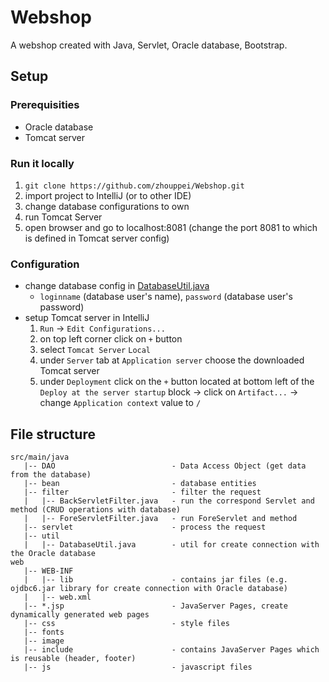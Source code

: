 # Webshop

A webshop created with Java, Servlet, Oracle database, Bootstrap.

## Setup

### Prerequisities

- Oracle database
- Tomcat server

### Run it locally

1. `git clone https://github.com/zhouppei/Webshop.git`
2. import project to IntelliJ (or to other IDE)
3. change database configurations to own
4. run Tomcat Server
5. open browser and go to localhost:8081 (change the port 8081 to which is defined in Tomcat server config)

### Configuration

- change database config in [DatabaseUtil.java](./src/main/java/util/DatabaseUtil.java)
    - `loginname` (database user's name), `password` (database user's password)
- setup Tomcat server in IntelliJ
    1. `Run` -> `Edit Configurations...`
    2. on top left corner click on `+` button
    3. select `Tomcat Server` `Local`
    4. under `Server` tab at `Application server` choose the downloaded Tomcat server
    5. under `Deployment` click on the `+` button located at bottom left of the `Deploy at the server startup` block -> click on `Artifact...` -> change `Application context` value to `/`



## File structure

```
src/main/java
   |-- DAO                          - Data Access Object (get data from the database)
   |-- bean                         - database entities
   |-- filter                       - filter the request
   |   |-- BackServletFilter.java   - run the correspond Servlet and method (CRUD operations with database)
   |   |-- ForeServletFilter.java   - run ForeServlet and method
   |-- servlet                      - process the request
   |-- util
   |   |-- DatabaseUtil.java        - util for create connection with the Oracle database
web
   |-- WEB-INF
   |   |-- lib                      - contains jar files (e.g. ojdbc6.jar library for create connection with Oracle database)
   |   |-- web.xml
   |-- *.jsp                        - JavaServer Pages, create dynamically generated web pages
   |-- css                          - style files
   |-- fonts	
   |-- image				
   |-- include                      - contains JavaServer Pages which is reusable (header, footer)
   |-- js                           - javascript files
```

